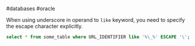 #databases #oracle 

When using underscore in operand to `like` keyword, you need to specify the escape character explicitly. 

```sql
select * from some_table where URL_IDENTIFIER like '%\_%' ESCAPE '\';

```


